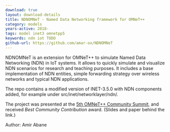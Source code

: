 ```yaml
---
download: true
layout: download-details
title: NDNOMNeT - Named Data Networking framework for OMNeT++
category: models
years-active: 2018-
tags: model inet3 omnetpp5
keywords: ndn iot TODO
github-url: https://github.com/amar-ox/NDNOMNeT
---
```


NDNOMNeT is an extension for OMNeT++ to simulate Named Data Networking (NDN) in
IoT systems. It allows to quickly simulate and visualize NDN scenarios for
research and teaching purposes. It includes a base implementation of NDN
entities, simple forwarding strategy over wireless networks and typical NDN
applications.

The repo contains a modified version of INET-3.5.0 with NDN components added,
for example under src/inet/networklayer/ndn/.

The project was presented at the [5th OMNeT++ Community
Summit](https://summit.omnetpp.org/archive/2018/), and received *Best Community
Contribution* award. (Slides and paper behind the link.)

Author: Amir Abane
